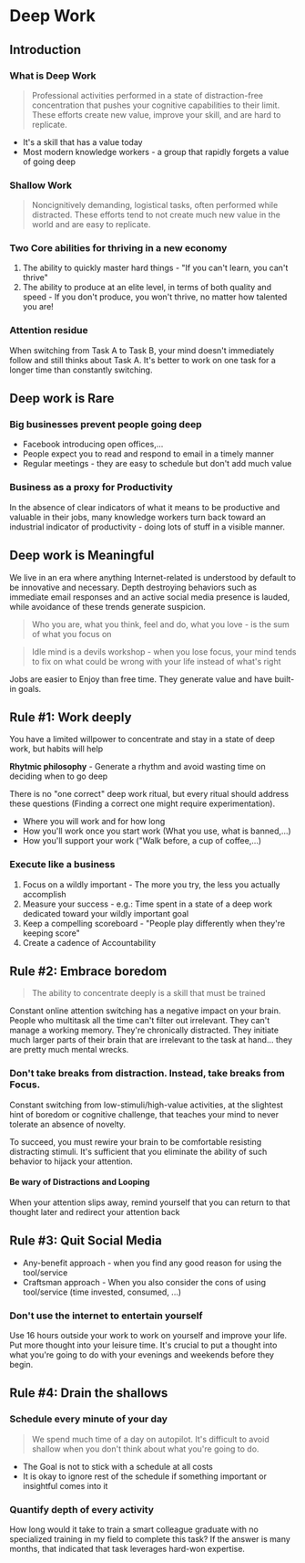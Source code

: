 # Deep Work

## Introduction

### What is Deep Work
> Professional activities performed in a state of distraction-free concentration that pushes your cognitive capabilities to their limit. These efforts create new value, improve your skill, and are hard to replicate.

- It's a skill that has a value today
- Most modern knowledge workers - a group that rapidly forgets a value of going deep

### Shallow Work
> Noncignitively demanding, logistical tasks, often performed while distracted. These efforts tend to not create much new value in the world and are easy to replicate.

### Two Core abilities for thriving in a new economy

1. The ability to quickly master hard things - "If you can't learn, you can't thrive"
2. The ability to produce at an elite level, in terms of both quality and speed - If you don't produce, you won't thrive, no matter how talented you are!

### Attention residue

When switching from Task A to Task B, your mind doesn't immediately follow and still thinks about Task A. It's better to work on one task for a longer time than constantly switching.


## Deep work is Rare

### Big businesses prevent people going deep

- Facebook introducing open offices,...
- People expect you to read and respond to email in a timely manner
- Regular meetings - they are easy to schedule but don't add much value
  
### Business as a proxy for Productivity

In the absence of clear indicators of what it means to be productive and valuable in their jobs, many knowledge workers turn back toward an industrial indicator of productivity - doing lots of stuff in a visible manner.


## Deep work is Meaningful

We live in an era where anything Internet-related is understood by default to be innovative and necessary. Depth destroying behaviors such as immediate email responses and an active social media presence is lauded, while avoidance of these trends generate suspicion.

> Who you are, what you think, feel and do, what you love - is the sum of what you focus on

> Idle mind is a devils workshop - when you lose focus, your mind tends to fix on what could be wrong with your life instead of what's right

Jobs are easier to Enjoy than free time. They generate value and have built-in goals.


## Rule #1: Work deeply

You have a limited willpower to concentrate and stay in a state of deep work, but habits will help

**Rhytmic philosophy** - Generate a rhythm and avoid wasting time on deciding when to go deep

There is no "one correct" deep work ritual, but every ritual should address these questions (Finding a correct one might require experimentation).

- Where you will work and for how long
- How you'll work once you start work (What you use, what is banned,...)
- How you'll support your work ("Walk before, a cup of coffee,...)

### Execute like a business

1. Focus on a wildly important - The more you try, the less you actually accomplish
2. Measure your success - e.g.: Time spent in a state of a deep work dedicated toward your wildly important goal
3. Keep a compelling scoreboard - "People play differently when they're keeping score"
4. Create a cadence of Accountability


## Rule #2: Embrace boredom

> The ability to concentrate deeply is a skill that must be trained

Constant online attention switching has a negative impact on your brain. People who multitask all the time can't filter out irrelevant. They can't manage a working memory. They're chronically distracted. They initiate much larger parts of their brain that are irrelevant to the task at hand... they are pretty much mental wrecks. 

### Don't take breaks from distraction. Instead, take breaks from Focus.

Constant switching from low-stimuli/high-value activities, at the slightest hint of boredom or cognitive challenge, that teaches your mind to never tolerate an absence of novelty.

To succeed, you must rewire your brain to be comfortable resisting distracting stimuli. It's sufficient that you eliminate the ability of such behavior to hijack your attention.

#### Be wary of Distractions and Looping

When your attention slips away, remind yourself that you can return to that thought later and redirect your attention back


## Rule #3: Quit Social Media

- Any-benefit approach - when you find any good reason for using the tool/service
- Craftsman approach - When you also consider the cons of using tool/service (time invested, consumed, ...)

### Don't use the internet to entertain yourself

Use 16 hours outside your work to work on yourself and improve your life. Put more thought into your leisure time.
It's crucial to put a thought into what you're going to do with your evenings and weekends before they begin.


## Rule #4: Drain the shallows

### Schedule every minute of your day
> We spend much time of a day on autopilot. It's difficult to avoid shallow when you don't think about what you're going to do.

- The Goal is not to stick with a schedule at all costs
- It is okay to ignore rest of the schedule if something important or insightful comes into it

### Quantify depth of every activity

How long would it take to train a smart colleague graduate with no specialized training in my field to complete this task? If the answer is many months, that indicated that task leverages hard-won expertise.
